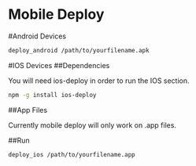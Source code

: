 Mobile Deploy
====================
#Android Devices
```bash
deploy_android /path/to/yourfilename.apk
```

#IOS Devices
##Dependencies

You will need ios-deploy in order to run the IOS section.

```bash
npm -g install ios-deploy
```

##App Files

Currently mobile deploy will only work on .app files.  

##Run

```bash
deploy_ios /path/to/yourfilename.app
```
